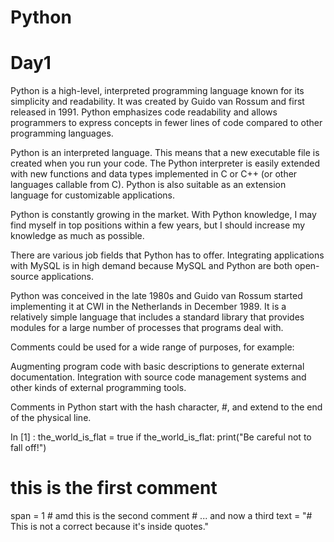 # Python
# Day1

Python is a high-level, interpreted programming language known for its simplicity and readability. It was created by Guido van Rossum and first released in 1991. Python emphasizes code readability and allows programmers to express concepts in fewer lines of code compared to other programming languages.

Python is an interpreted language. This means that a new executable file is created when you run your code.
The Python interpreter is easily extended with new functions and data types implemented in C or C++ (or other languages callable from C). Python is also suitable as an extension language for customizable applications.

Python is constantly growing in the market. With Python knowledge, I may find myself in top positions within a few years, but I should increase my knowledge as much as possible. 

There are various job fields that Python has to offer. Integrating applications with MySQL is in high demand because MySQL and Python are both open-source applications.

Python was conceived in the late 1980s and Guido van Rossum started implementing it at CWI in the Netherlands in December 1989. It is a relatively simple language that includes a standard library that provides modules for a large number of processes that programs deal with.

Comments could be used for a wide range of purposes, for example: 

Augmenting program code with basic descriptions to generate external documentation.
Integration with source code management systems and other kinds of external programming tools.

Comments in Python start with the hash character, #, and extend to the end of the physical line.

In [1] : the_world_is_flat = true
if the_world_is_flat:
  print("Be careful not to fall off!")

# this is the first comment
span = 1 # amd this is the second comment
         # ... and now a third
text = "# This is not a correct because it's inside quotes."
